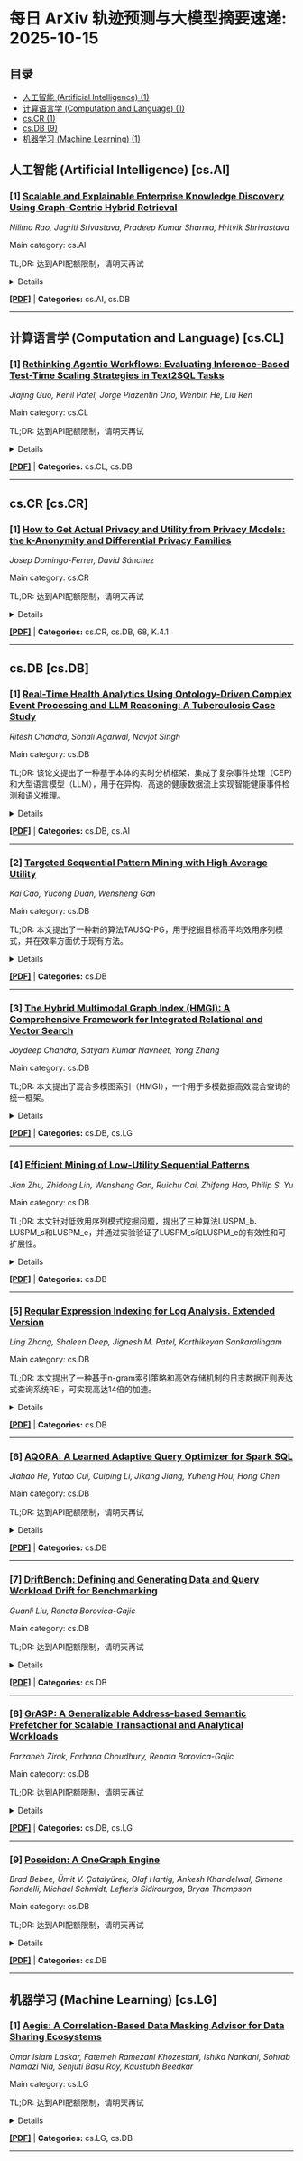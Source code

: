 # 每日 ArXiv 轨迹预测与大模型摘要速递: 2025-10-15

## 目录

- [人工智能 (Artificial Intelligence) (1)](#cs-ai)
- [计算语言学 (Computation and Language) (1)](#cs-cl)
- [cs.CR (1)](#cs-cr)
- [cs.DB (9)](#cs-db)
- [机器学习 (Machine Learning) (1)](#cs-lg)

## 人工智能 (Artificial Intelligence) [cs.AI]
### [1] [Scalable and Explainable Enterprise Knowledge Discovery Using Graph-Centric Hybrid Retrieval](https://arxiv.org/abs/2510.10942)
*Nilima Rao, Jagriti Srivastava, Pradeep Kumar Sharma, Hritvik Shrivastava*

Main category: cs.AI

TL;DR: 达到API配额限制，请明天再试


<details>
  <summary>Details</summary>
Motivation: Error: API quota exceeded

Method: Error: API quota exceeded

Result: Error: API quota exceeded

Conclusion: 请联系管理员或等待明天API配额重置。

Abstract: Modern enterprises manage vast knowledge distributed across heterogeneous systems such as Jira, Git repositories, Confluence, and wikis. Conventional retrieval methods based on keyword search or static embeddings often fail to answer complex queries that require contextual reasoning and multi-hop inference across artifacts. We present a modular hybrid retrieval framework for adaptive enterprise information access that integrates Knowledge Base Language-Augmented Models (KBLam), DeepGraph representations, and embedding-driven semantic search. The framework builds a unified knowledge graph from parsed repositories including code, pull requests, and commit histories, enabling semantic similarity search, structural inference, and multi-hop reasoning. Query analysis dynamically determines the optimal retrieval strategy, supporting both structured and unstructured data sources through independent or fused processing. An interactive interface provides graph visualizations, subgraph exploration, and context-aware query routing to generate concise and explainable answers. Experiments on large-scale Git repositories show that the unified reasoning layer improves answer relevance by up to 80 percent compared with standalone GPT-based retrieval pipelines. By combining graph construction, hybrid reasoning, and interactive visualization, the proposed framework offers a scalable, explainable, and user-centric foundation for intelligent knowledge assistants in enterprise environments.

</details>

[**[PDF]**](https://arxiv.org/pdf/2510.10942) | **Categories:** cs.AI, cs.DB

---


## 计算语言学 (Computation and Language) [cs.CL]
### [1] [Rethinking Agentic Workflows: Evaluating Inference-Based Test-Time Scaling Strategies in Text2SQL Tasks](https://arxiv.org/abs/2510.10885)
*Jiajing Guo, Kenil Patel, Jorge Piazentin Ono, Wenbin He, Liu Ren*

Main category: cs.CL

TL;DR: 达到API配额限制，请明天再试


<details>
  <summary>Details</summary>
Motivation: Error: API quota exceeded

Method: Error: API quota exceeded

Result: Error: API quota exceeded

Conclusion: 请联系管理员或等待明天API配额重置。

Abstract: Large language models (LLMs) are increasingly powering Text-to-SQL (Text2SQL) systems, enabling non-expert users to query industrial databases using natural language. While test-time scaling strategies have shown promise in LLM-based solutions, their effectiveness in real-world applications, especially with the latest reasoning models, remains uncertain. In this work, we benchmark six lightweight, industry-oriented test-time scaling strategies and four LLMs, including two reasoning models, evaluating their performance on the BIRD Mini-Dev benchmark. Beyond standard accuracy metrics, we also report inference latency and token consumption, providing insights relevant for practical system deployment. Our findings reveal that Divide-and-Conquer prompting and few-shot demonstrations consistently enhance performance for both general-purpose and reasoning-focused LLMs. However, introducing additional workflow steps yields mixed results, and base model selection plays a critical role. This work sheds light on the practical trade-offs between accuracy, efficiency, and complexity when deploying Text2SQL systems.

</details>

[**[PDF]**](https://arxiv.org/pdf/2510.10885) | **Categories:** cs.CL, cs.DB

---


## cs.CR [cs.CR]
### [1] [How to Get Actual Privacy and Utility from Privacy Models: the k-Anonymity and Differential Privacy Families](https://arxiv.org/abs/2510.11299)
*Josep Domingo-Ferrer, David Sánchez*

Main category: cs.CR

TL;DR: 达到API配额限制，请明天再试


<details>
  <summary>Details</summary>
Motivation: Error: API quota exceeded

Method: Error: API quota exceeded

Result: Error: API quota exceeded

Conclusion: 请联系管理员或等待明天API配额重置。

Abstract: Privacy models were introduced in privacy-preserving data publishing and statistical disclosure control with the promise to end the need for costly empirical assessment of disclosure risk. We examine how well this promise is kept by the main privacy models. We find they may fail to provide adequate protection guarantees because of problems in their definition or incur unacceptable trade-offs between privacy protection and utility preservation. Specifically, k-anonymity may not entirely exclude disclosure if enforced with deterministic mechanisms or without constraints on the confidential values. On the other hand, differential privacy (DP) incurs unacceptable utility loss for small budgets and its privacy guarantee becomes meaningless for large budgets. In the latter case, an ex post empirical assessment of disclosure risk becomes necessary, undermining the main appeal of privacy models. Whereas the utility preservation of DP can only be improved by relaxing its privacy guarantees, we argue that a semantic reformulation of k-anonymity can offer more robust privacy without losing utility with respect to traditional syntactic k-anonymity.

</details>

[**[PDF]**](https://arxiv.org/pdf/2510.11299) | **Categories:** cs.CR, cs.DB, 68, K.4.1

---


## cs.DB [cs.DB]
### [1] [Real-Time Health Analytics Using Ontology-Driven Complex Event Processing and LLM Reasoning: A Tuberculosis Case Study](https://arxiv.org/abs/2510.09646)
*Ritesh Chandra, Sonali Agarwal, Navjot Singh*

Main category: cs.DB

TL;DR: 该论文提出了一种基于本体的实时分析框架，集成了复杂事件处理（CEP）和大型语言模型（LLM），用于在异构、高速的健康数据流上实现智能健康事件检测和语义推理。


<details>
  <summary>Details</summary>
Motivation: 在大数据环境下，公共卫生分析面临着及时检测关键健康状况的挑战，特别是临床数据量大、速度快、种类繁多。

Method: 该框架利用基本形式本体（BFO）和语义Web规则语言（SWRL）来建模诊断规则和领域知识，使用Apache Kafka和Spark Streaming摄取和处理患者数据，CEP引擎检测临床显著的事件模式，LLM支持自适应推理、事件解释和本体改进，临床信息以资源描述框架（RDF）三元组的形式在图数据库中进行语义结构化。

Result: 使用1000名结核病（TB）患者的数据集进行评估，结果表明该系统具有低延迟事件检测、可扩展推理和高模型性能（在精确率、召回率和F1分数方面）。

Conclusion: 该研究验证了该系统在复杂大数据场景中进行通用、实时健康分析的潜力。

Abstract: 本研究提出了一个基于本体的实时分析框架，该框架集成了复杂事件处理（CEP）和大型语言模型（LLM），旨在实现对异构、高速健康数据流的智能健康事件检测和语义推理。该架构利用基本形式本体（BFO）和语义Web规则语言（SWRL）来建模诊断规则和领域知识。患者数据通过Apache Kafka和Spark Streaming进行摄取和处理，其中CEP引擎检测临床上重要的事件模式。大型语言模型（LLM）支持自适应推理、事件解释和本体完善。临床信息以资源描述框架（RDF）三元组的形式在图数据库中进行语义结构化，从而支持基于SPARQL的查询和知识驱动的决策支持。该框架使用包含1000名结核病（TB）患者的数据集进行评估，结果表明该系统具有低延迟事件检测、可扩展的推理能力和较高的模型性能（在精确率、召回率和F1值方面）。这些结果验证了该系统在复杂的大数据场景中进行通用、实时健康分析的潜力。

</details>

[**[PDF]**](https://arxiv.org/pdf/2510.09646) | **Categories:** cs.DB, cs.AI

---

### [2] [Targeted Sequential Pattern Mining with High Average Utility](https://arxiv.org/abs/2510.10115)
*Kai Cao, Yucong Duan, Wensheng Gan*

Main category: cs.DB

TL;DR: 本文提出了一种新的算法TAUSQ-PG，用于挖掘目标高平均效用序列模式，并在效率方面优于现有方法。


<details>
  <summary>Details</summary>
Motivation: 传统基于频率的模式挖掘方法存在局限性，而基于效用的方法容易产生大量复杂序列，因此需要一种更平衡的指标和用户交互来提高模式的相关性和可解释性。

Method: 提出TAUSQ-PG算法，该算法结合了高效的过滤和剪枝策略、更严格的上限模型以及专门的评估指标和查询标志。

Result: 在不同数据集上的大量对比实验表明，TAUSQ-PG算法能有效控制候选集大小，减少冗余序列生成，显著提高运行时间和内存效率。

Conclusion: TAUSQ-PG算法在挖掘目标高平均效用序列模式方面具有优势，能够有效提高挖掘效率和模式质量。

Abstract: 将效用性纳入目标模式挖掘可以解决传统基于频率的方法的实际局限性。然而，基于效用的方法通常会产生大量冗长而复杂的序列。为了提高模式的相关性和可解释性，平均效用通过同时考虑效用和序列长度，提供了一个更平衡的指标。此外，将用户定义的查询目标纳入挖掘过程，通过仅保留包含用户指定目标的模式，增强了可用性和交互性。为了应对大规模、长序列数据集中与挖掘效率相关的挑战，本研究将平均效用引入到目标序列模式挖掘中。设计了一种新的算法TAUSQ-PG，用于查找目标高平均效用序列模式。它结合了高效的过滤和剪枝策略、更严格的上限模型，以及为该任务量身定制的新的专用评估指标和查询标志。在不同数据集上进行的大量对比实验表明，TAUSQ-PG有效地控制了候选集大小，从而减少了冗余序列的生成，并显著提高了运行时间和内存效率。

</details>

[**[PDF]**](https://arxiv.org/pdf/2510.10115) | **Categories:** cs.DB

---

### [3] [The Hybrid Multimodal Graph Index (HMGI): A Comprehensive Framework for Integrated Relational and Vector Search](https://arxiv.org/abs/2510.10123)
*Joydeep Chandra, Satyam Kumar Navneet, Yong Zhang*

Main category: cs.DB

TL;DR: 本文提出了混合多模图索引（HMGI），一个用于多模数据高效混合查询的统一框架。


<details>
  <summary>Details</summary>
Motivation: 现有的向量数据库和图数据库在处理复杂多模数据集时存在局限性：向量数据库擅长语义相似度搜索，但缺乏深度关系查询能力；图数据库擅长复杂遍历，但未针对高维向量搜索进行优化。

Method: 本文提出的HMGI框架，利用原生图数据库架构和集成的向量搜索能力（如Neo4j），结合近似最近邻搜索（ANNS）与表达性图遍历查询。关键创新包括：模态感知的嵌入分区以优化索引结构和查询性能；以及一个自适应、低开销的索引更新系统，以支持动态数据摄取。

Result: HMGI旨在复杂、关系密集的查询场景中优于纯向量数据库（如Milvus），并实现混合任务的亚线性查询时间。

Conclusion: HMGI通过将语义相似度搜索与关系上下文直接集成，弥合了向量数据库和图数据库之间的差距，为多模数据的高效混合查询提供了新的解决方案。

Abstract: 复杂多模数据集的激增暴露了专用向量数据库和传统图数据库之间的一个关键差距。虽然向量数据库擅长语义相似度搜索，但它们缺乏深度关系查询的能力。相反，图数据库擅长复杂遍历，但没有针对高维向量搜索进行原生优化。本文介绍了混合多模图索引（HMGI），这是一个旨在通过为多模数据创建高效、混合查询的统一系统来弥合这一差距的新颖框架。HMGI利用原生图数据库架构和集成的向量搜索能力（以Neo4j等平台为例），将近似最近邻搜索（ANNS）与表达性图遍历查询相结合。HMGI框架的关键创新包括：模态感知的嵌入分区，以优化索引结构和查询性能；以及一个自适应、低开销的索引更新系统，以支持动态数据摄取，其灵感来自TigerVector等系统的架构原则。通过将语义相似度搜索直接与关系上下文集成，HMGI旨在复杂、关系密集的查询场景中优于纯向量数据库（如Milvus），并实现混合任务的亚线性查询时间。

</details>

[**[PDF]**](https://arxiv.org/pdf/2510.10123) | **Categories:** cs.DB, cs.LG

---

### [4] [Efficient Mining of Low-Utility Sequential Patterns](https://arxiv.org/abs/2510.10243)
*Jian Zhu, Zhidong Lin, Wensheng Gan, Ruichu Cai, Zhifeng Hao, Philip S. Yu*

Main category: cs.DB

TL;DR: 本文针对低效用序列模式挖掘问题，提出了三种算法LUSPM_b、LUSPM_s和LUSPM_e，并通过实验验证了LUSPM_s和LUSPM_e的有效性和可扩展性。


<details>
  <summary>Details</summary>
Motivation: 现有基于效用的序列模式挖掘研究主要集中在高效率用序列模式上，而高效率用序列模式的定义和策略不能直接应用于低效率用序列模式。此外，目前还没有专门用于挖掘低效率用序列模式的算法。

Method: 本文形式化了LUSPM问题，重新定义了序列效用，并引入了一种紧凑的数据结构，称为序列效用链，以有效地记录效用信息。此外，本文提出了三种新的算法LUSPM_b、LUSPM_s和LUSPM_e来发现完整的低效率用序列模式集。LUSPM_b作为详尽的基线，而LUSPM_s和LUSPM_e建立在此基础上，分别通过收缩和扩展操作生成子序列。此外，本文还介绍了最大非互包含序列集，并结合了多种剪枝策略，从而显著减少了LUSPM_s和LUSPM_e中的冗余操作。

Result: 大量的实验结果表明，LUSPM_s和LUSPM_e的性能均优于LUSPM_b，并具有出色的可扩展性。值得注意的是，LUSPM_e实现了卓越的效率，与LUSPM_s相比，需要更少的运行时间和内存消耗。

Conclusion: 本文解决了低效率用序列模式挖掘问题，提出的LUSPM_s和LUSPM_e算法具有良好的性能和可扩展性，LUSPM_e算法效率最高。

Abstract: 从丰富的数据中发现有价值的见解是探索性数据分析的关键任务。序列模式挖掘（SPM）已在各个领域得到广泛应用。近年来，低效用序列模式挖掘（LUSPM）在入侵检测和基因组序列分析等应用中显示出强大的潜力。然而，现有基于效用的SPM研究主要集中在高效率用序列模式上，并且高效率用SPM中使用的定义和策略不能直接应用于LUSPM。此外，尚未开发出专门用于挖掘低效用序列模式的算法。为了解决这些问题，我们形式化了LUSPM问题，重新定义了序列效用，并引入了一种紧凑的数据结构，称为序列效用链，以有效地记录效用信息。此外，我们提出了三种新的算法——LUSPM_b、LUSPM_s和LUSPM_e——来发现完整的低效用序列模式集。LUSPM_b作为详尽的基线，而LUSPM_s和LUSPM_e建立在此基础上，分别通过收缩和扩展操作生成子序列。此外，我们还介绍了最大非互包含序列集，并结合了多种剪枝策略，从而显著减少了LUSPM_s和LUSPM_e中的冗余操作。最后，大量的实验结果表明，LUSPM_s和LUSPM_e的性能均大大优于LUSPM_b，并具有出色的可扩展性。值得注意的是，LUSPM_e实现了卓越的效率，与LUSPM_s相比，需要更少的运行时间和内存消耗。我们的代码可在https://github.com/Zhidong-Lin/LUSPM上找到。

</details>

[**[PDF]**](https://arxiv.org/pdf/2510.10243) | **Categories:** cs.DB

---

### [5] [Regular Expression Indexing for Log Analysis. Extended Version](https://arxiv.org/abs/2510.10348)
*Ling Zhang, Shaleen Deep, Jignesh M. Patel, Karthikeyan Sankaralingam*

Main category: cs.DB

TL;DR: 本文提出了一种基于n-gram索引策略和高效存储机制的日志数据正则表达式查询系统REI，可实现高达14倍的加速。


<details>
  <summary>Details</summary>
Motivation: 该论文旨在解决在日志数据上进行正则表达式查询时，现有技术存在的效率问题。

Method: 该论文提出了一种基于n-gram的索引策略和高效的存储机制，用于索引日志数据以加速正则表达式查询。

Result: 实验结果表明，REI系统相比于不使用索引的先进正则表达式处理引擎，速度提升高达14倍，且仅使用了2.1%的额外空间。

Conclusion: 本文提出的REI方法在评估日志数据上的正则表达式查询时，提供了显著的性能提升，并且REI具有模块化设计，可以与现有的正则表达式包一起使用，易于在各种环境中部署。

Abstract: 本文介绍了一种名为REI的新型系统，该系统用于索引日志数据以支持正则表达式查询。我们的主要贡献是一种基于n-gram的索引策略和一种高效的存储机制，与不使用索引的最新正则表达式处理引擎相比，速度提高了14倍，仅使用了2.1%的额外空间。我们进行了详细的研究，分析了索引的空间使用情况和工作负载执行时间的改进，揭示了有趣的见解。具体来说，我们表明，即使是文本处理库中广泛使用的倒排索引等策略的优化实现，也可能导致日志分析任务的正则表达式索引的次优性能。总的来说，本文提出的REI方法在评估日志数据上的正则表达式查询时，提供了显著的提升。REI也是模块化的，可以与现有的正则表达式包一起使用，使其易于在各种环境中部署。REI的代码可在https://github.com/mush-zhang/REI-Regular-Expression-Indexing上找到。

</details>

[**[PDF]**](https://arxiv.org/pdf/2510.10348) | **Categories:** cs.DB

---

### [6] [AQORA: A Learned Adaptive Query Optimizer for Spark SQL](https://arxiv.org/abs/2510.10580)
*Jiahao He, Yutao Cui, Cuiping Li, Jikang Jiang, Yuheng Hou, Hong Chen*

Main category: cs.DB

TL;DR: 达到API配额限制，请明天再试


<details>
  <summary>Details</summary>
Motivation: Error: API quota exceeded

Method: Error: API quota exceeded

Result: Error: API quota exceeded

Conclusion: 请联系管理员或等待明天API配额重置。

Abstract: Recent studies have identified two main approaches to improve query optimization: learned query optimization (LQO), which generates or selects better query plans before execution based on models trained in advance, and adaptive query processing (AQP), which adapts the query plan during execution based on statistical feedback collected at runtime. Although both approaches have shown promise, they also face critical limitations. LQO must commit to a fixed plan without access to actual cardinalities and typically rely on a single end-to-end feedback signal, making learning inefficient. On the other hand, AQP depends heavily on rule-based heuristics and lacks the ability to learn from experience. In this paper, we present AQORA, an adaptive query optimizer with a reinforcement learning architecture that combines the strengths of both LQO and AQP. AQORA addresses the above challenges through four core strategies: (1) realistic feature encoding, (2) query stage-level feedback and intervention, (3) automatic strategy adaptation, and (4) low-cost integration. Experiments show that AQORA reduces end-to-end execution time by up to 90% compared to other learned methods and by up to 70% compared to Spark SQL's default configuration with adaptive query execution.

</details>

[**[PDF]**](https://arxiv.org/pdf/2510.10580) | **Categories:** cs.DB

---

### [7] [DriftBench: Defining and Generating Data and Query Workload Drift for Benchmarking](https://arxiv.org/abs/2510.10858)
*Guanli Liu, Renata Borovica-Gajic*

Main category: cs.DB

TL;DR: 达到API配额限制，请明天再试


<details>
  <summary>Details</summary>
Motivation: Error: API quota exceeded

Method: Error: API quota exceeded

Result: Error: API quota exceeded

Conclusion: 请联系管理员或等待明天API配额重置。

Abstract: Data and workload drift are key to evaluating database components such as caching, cardinality estimation, indexing, and query optimization. Yet, existing benchmarks are static, offering little to no support for modeling drift. This limitation stems from the lack of clear definitions and tools for generating data and workload drift. Motivated by this gap, we propose a unified taxonomy for data and workload drift, grounded in observations from both academia and industry. Building on this foundation, we introduce DriftBench, a lightweight and extensible framework for generating data and workload drift in benchmark inputs. Together, the taxonomy and DriftBench provide a standardized vocabulary and mechanism for modeling and generating drift in benchmarking. We demonstrate their effectiveness through case studies involving data drift, workload drift, and drift-aware cardinality estimation.

</details>

[**[PDF]**](https://arxiv.org/pdf/2510.10858) | **Categories:** cs.DB

---

### [8] [GrASP: A Generalizable Address-based Semantic Prefetcher for Scalable Transactional and Analytical Workloads](https://arxiv.org/abs/2510.11011)
*Farzaneh Zirak, Farhana Choudhury, Renata Borovica-Gajic*

Main category: cs.DB

TL;DR: 达到API配额限制，请明天再试


<details>
  <summary>Details</summary>
Motivation: Error: API quota exceeded

Method: Error: API quota exceeded

Result: Error: API quota exceeded

Conclusion: 请联系管理员或等待明天API配额重置。

Abstract: Data prefetching--loading data into the cache before it is requested--is essential for reducing I/O overhead and improving database performance. While traditional prefetchers focus on sequential patterns, recent learning-based approaches, especially those leveraging data semantics, achieve higher accuracy for complex access patterns. However, these methods often struggle with today's dynamic, ever-growing datasets and require frequent, timely fine-tuning. Privacy constraints may also restrict access to complete datasets, necessitating prefetchers that can learn effectively from samples. To address these challenges, we present GrASP, a learning-based prefetcher designed for both analytical and transactional workloads. GrASP enhances prefetching accuracy and scalability by leveraging logical block address deltas and combining query representations with result encodings. It frames prefetching as a context-aware multi-label classification task, using multi-layer LSTMs to predict delta patterns from embedded context. This delta modeling approach enables GrASP to generalize predictions from small samples to larger, dynamic datasets without requiring extensive retraining. Experiments on real-world datasets and industrial benchmarks demonstrate that GrASP generalizes to datasets 250 times larger than the training data, achieving up to 45% higher hit ratios, 60% lower I/O time, and 55% lower end-to-end query execution latency than existing baselines. On average, GrASP attains a 91.4% hit ratio, a 90.8% I/O time reduction, and a 57.1% execution latency reduction.

</details>

[**[PDF]**](https://arxiv.org/pdf/2510.11011) | **Categories:** cs.DB, cs.LG

---

### [9] [Poseidon: A OneGraph Engine](https://arxiv.org/abs/2510.11166)
*Brad Bebee, Ümit V. Çatalyürek, Olaf Hartig, Ankesh Khandelwal, Simone Rondelli, Michael Schmidt, Lefteris Sidirourgos, Bryan Thompson*

Main category: cs.DB

TL;DR: 达到API配额限制，请明天再试


<details>
  <summary>Details</summary>
Motivation: Error: API quota exceeded

Method: Error: API quota exceeded

Result: Error: API quota exceeded

Conclusion: 请联系管理员或等待明天API配额重置。

Abstract: We present the Poseidon engine behind the Neptune Analytics graph database service. Customers interact with Poseidon using the declarative openCypher query language, which enables requests that seamlessly combine traditional querying paradigms (such as graph pattern matching, variable length paths, aggregation) with algorithm invocations and has been syntactically extended to facilitate OneGraph interoperability, such as the disambiguation between globally unique IRIs (as exposed via RDF) vs. local identifiers (as encountered in LPG data). Poseidon supports a broad range of graph workloads, from simple transactions, to top-k beam search algorithms on dynamic graphs, to whole graph analytics requiring multiple full passes over the data. For example, real-time fraud detection, like many other use cases, needs to reflect current committed state of the dynamic graph. If a users cell phone is compromised, then all newer actions by that user become immediately suspect. To address such dynamic graph use cases, Poseidon combines state-of-the-art transaction processing with novel graph data indexing, including lock-free maintenance of adjacency lists, secondary succinct indices, partitioned heaps for data tuple storage with uniform placement, and innovative statistics for cost-based query optimization. The Poseidon engine uses a logical log for durability, enabling rapid evolution of in-memory data structures. Bulk data loads achieve more than 10 million property values per second on many data sets while simple transactions can execute in under 20ms against the storage engine.

</details>

[**[PDF]**](https://arxiv.org/pdf/2510.11166) | **Categories:** cs.DB

---


## 机器学习 (Machine Learning) [cs.LG]
### [1] [Aegis: A Correlation-Based Data Masking Advisor for Data Sharing Ecosystems](https://arxiv.org/abs/2510.10810)
*Omar Islam Laskar, Fatemeh Ramezani Khozestani, Ishika Nankani, Sohrab Namazi Nia, Senjuti Basu Roy, Kaustubh Beedkar*

Main category: cs.LG

TL;DR: 达到API配额限制，请明天再试


<details>
  <summary>Details</summary>
Motivation: Error: API quota exceeded

Method: Error: API quota exceeded

Result: Error: API quota exceeded

Conclusion: 请联系管理员或等待明天API配额重置。

Abstract: Data-sharing ecosystems enable entities -- such as providers, consumers, and intermediaries -- to access, exchange, and utilize data for various downstream tasks and applications. Due to privacy concerns, data providers typically anonymize datasets before sharing them; however, the existence of multiple masking configurations results in masked datasets with varying utility. Consequently, a key challenge lies in efficiently determining the optimal masking configuration that maximizes a dataset's utility. This paper presents AEGIS, a middleware framework for identifying the optimal masking configuration for machine learning datasets that consist of features and a class label. We introduce a utility optimizer that minimizes predictive utility deviation -- a metric based on the changes in feature-label correlations before and after masking. Our framework leverages limited data summaries (such as 1D histograms) or none to estimate the feature-label joint distribution, making it suitable for scenarios where raw data is inaccessible due to privacy restrictions. To achieve this, we propose a joint distribution estimator based on iterative proportional fitting, which allows supporting various feature-label correlation quantification methods such as g3, mutual information, or chi-square. Our experimental evaluation on real-world datasets shows that AEGIS identifies optimal masking configurations over an order of magnitude faster, while the resulting masked datasets achieve predictive performance on downstream ML tasks that is on par with baseline approaches.

</details>

[**[PDF]**](https://arxiv.org/pdf/2510.10810) | **Categories:** cs.LG, cs.DB

---
